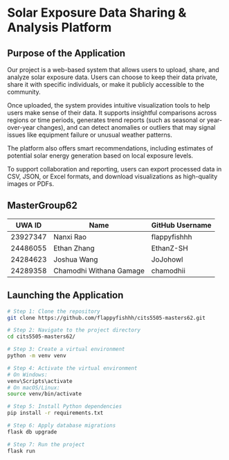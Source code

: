 # Solar Exposure Data Sharing & Analysis Platform

## Purpose of the Application

Our project is a web-based system that allows users to upload, share, and analyze solar exposure data. Users can choose to keep their data private, share it with specific individuals, or make it publicly accessible to the community.

Once uploaded, the system provides intuitive visualization tools to help users make sense of their data. It supports insightful comparisons across regions or time periods, generates trend reports (such as seasonal or year-over-year changes), and can detect anomalies or outliers that may signal issues like equipment failure or unusual weather patterns.

The platform also offers smart recommendations, including estimates of potential solar energy generation based on local exposure levels.

To support collaboration and reporting, users can export processed data in CSV, JSON, or Excel formats, and download visualizations as high-quality images or PDFs.

## MasterGroup62

| UWA ID   | Name                    | GitHub Username |
| -------- | ----------------------- | --------------- |
| 23927347 | Nanxi Rao               | flappyfishhh    |
| 24486055 | Ethan Zhang             | EthanZ-SH       |
| 24284623 | Joshua Wang             | JoJohowl        |
| 24289358 | Chamodhi Withana Gamage | chamodhii       |

## Launching the Application

```bash
# Step 1: Clone the repository
git clone https://github.com/flappyfishhh/cits5505-masters62.git

# Step 2: Navigate to the project directory
cd cits5505-masters62/

# Step 3: Create a virtual environment
python -m venv venv

# Step 4: Activate the virtual environment
# On Windows:
venv\Scripts\activate
# On macOS/Linux:
source venv/bin/activate

# Step 5: Install Python dependencies
pip install -r requirements.txt

# Step 6: Apply database migrations
flask db upgrade

# Step 7: Run the project
flask run
